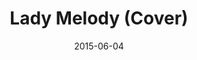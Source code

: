 ---
layout: cassette
artist: "Janeth Barako ft. Jay P Nalei"
title: "Lady Melody (Cover)"
permalink: /cassette/single//:title
date: 2015-06-04
cassette: "/assets/images/cassette/janeth-barako-lady-melody.png"
side-a: "'janeth_barako_-_lady_melody'"
side-b: "'janeth_barako_-_lady_melody'"
image: "/assets/images/artwork/janeth-barako-lady-melody.jpg"
artist_meta: "Janeth Barako"
title_meta: "Lady Melody<br> (Cover ft. Jay P Nalei)"
categories: Single
tags: [janeth_barako, jay_p_nalei]
icon: '<i class="demo-icon icon-cassette"></i>'
---